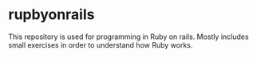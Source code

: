 # rupbyonrails
This repository is used for programming in Ruby on rails. Mostly includes small exercises in order to understand how Ruby works.
